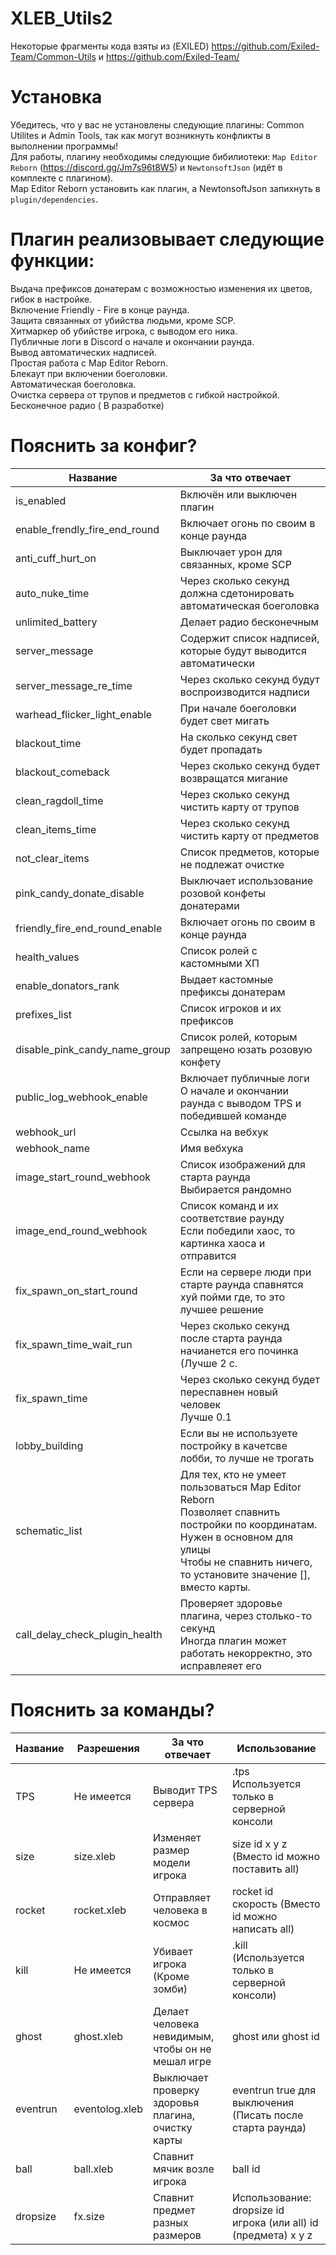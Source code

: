 # XLEB_Utils2
Некоторые фрагменты кода взяты из (EXILED) https://github.com/Exiled-Team/Common-Utils и https://github.com/Exiled-Team/
# Установка
Убедитесь, что у вас не установлены следующие плагины: Common Utilites и Admin Tools, так как могут возникнуть конфликты в выполнении программы!
<br>Для работы, плагину необходимы следующие бибилиотеки: ``Map Editor Reborn`` (https://discord.gg/Jm7s96t8W5) и ``NewtonsoftJson`` (идёт в комплекте с плагином).
<br>Map Editor Reborn установить как плагин, а NewtonsoftJson запихнуть в ``plugin/dependencies``.

# Плагин реализовывает следующие функции:
Выдача префиксов донатерам с возможностью изменения их цветов, гибок в настройке.
<br/>Включение Friendly - Fire в конце раунда.
<br/>Защита связанных от убийства людьми, кроме SCP.
<br/>Хитмаркер об убийстве игрока, с выводом его ника.
<br/>Публичные логи в Discord о начале и окончании раунда.
<br/>Вывод автоматических надписей.
<br/>Простая работа с Map Editor Reborn.
<br/>Блекаут при включении боеголовки.
<br/>Автоматическая боеголовка.
<br/>Очистка сервера от трупов и предметов с гибкой настройкой.
<br/>Бесконечное радио ( В разработке)

# Пояснить за конфиг?

Название | За что отвечает| 
--- | --- |
is_enabled | Включён или выключен плагин |
enable_frendly_fire_end_round | Включает огонь по своим в конце раунда |
anti_cuff_hurt_on | Выключает урон для связанных, кроме SCP | 
auto_nuke_time | Через сколько секунд должна сдетонировать автоматическая боеголовка | 
unlimited_battery | Делает радио бесконечным | 
server_message | Содержит список надписей, которые будут выводится автоматически |
server_message_re_time | Через сколько секунд будут воспроизводится надписи | 
warhead_flicker_light_enable | При начале боеголовки будет свет мигать |
blackout_time | На сколько секунд свет будет пропадать | 
blackout_comeback | Через сколько секунд будет возвращатся мигание | 
clean_ragdoll_time | Через сколько секунд чистить карту от трупов |
clean_items_time | Через сколько секунд чистить карту от предметов |
not_clear_items | Список предметов, которые не подлежат очистке | 
pink_candy_donate_disable | Выключает использование розовой конфеты донатерами |
friendly_fire_end_round_enable | Включает огонь по своим в конце раунда | 
health_values | Список ролей с кастомными ХП |
enable_donators_rank | Выдает кастомные префиксы донатерам |
prefixes_list | Список игроков и их префиксов |
disable_pink_candy_name_group | Список ролей, которым запрещено юзать розовую конфету |
public_log_webhook_enable | Включает публичные логи <br>О начале и окончании раунда с выводом TPS и победившей команде|
webhook_url | Ссылка на вебхук | 
webhook_name | Имя вебхука |
image_start_round_webhook | Список изображений для старта раунда <br>Выбирается рандомно |
image_end_round_webhook | Список команд и их соответствие раунду <br>Если победили хаос, то картинка хаоса и отправится |
fix_spawn_on_start_round | Если на сервере люди при старте раунда спавнятся хуй пойми где, то это лучшее решение |
fix_spawn_time_wait_run | Через сколько секунд после старта раунда начианется его починка (Лучше 2 с. |
fix_spawn_time | Через сколько секунд будет переспавнен новый человек <br>Лучше 0.1 |
lobby_building | Если вы не используете постройку в качетсве лобби, то лучше не трогать |
schematic_list | Для тех, кто не умеет пользоваться Map Editor Reborn <br> Позволяет спавнить постройки по координатам. Нужен в основном для улицы<br>Чтобы не спавнить ничего, то установите значение [], вместо карты. |
call_delay_check_plugin_health | Проверяет здоровье плагина, через столько-то секунд<br>Иногда плагин может работать некорректно, это исправлеяет его |


# Пояснить за команды?
Название | Разрешения | За что отвечает | Использование |
--- | --- | --- | --- |
TPS | Не имеется | Выводит TPS сервера | .tps Используется только в серверной консоли|
size | size.xleb | Изменяет размер модели игрока | size id x y z (Вместо id можно поставить all) |
rocket | rocket.xleb | Отправляет человека в космос |  rocket id скорость (Вместо id можно написать all) |
kill | Не имеется | Убивает игрока (Кроме зомби) | .kill (Используется только в серверной консоли) |
ghost | ghost.xleb | Делает человека невидимым, чтобы он не мешал игре| ghost или ghost id |
eventrun | eventolog.xleb | Выключает проверку здоровья плагина, очистку карты | eventrun true для выключения (Писать после старта раунда)| 
ball | ball.xleb | Спавнит мячик возле игрока | ball id |
dropsize | fx.size | Спавнит предмет разных размеров | Использование: dropsize id игрока (или all) id (предмета) x y z |
